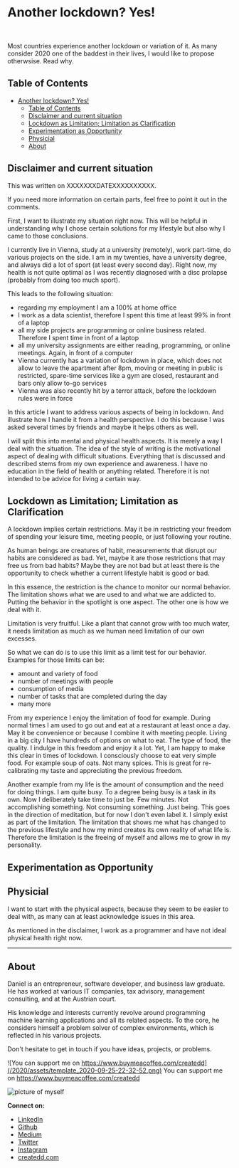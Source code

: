 # Another lockdown? Yes!

![]()

Most countries experience another lockdown or variation of it. As many consider 2020 one of the baddest in their lives, I would like to propose otherwsise. Read why.

## Table of Contents

- [Another lockdown? Yes!](#another-lockdown-yes)
  - [Table of Contents](#table-of-contents)
  - [Disclaimer and current situation](#disclaimer-and-current-situation)
  - [Lockdown as Limitation; Limitation as Clarification](#lockdown-as-limitation-limitation-as-clarification)
  - [Experimentation as Opportunity](#experimentation-as-opportunity)
  - [Physicial](#physicial)
  - [About](#about)

## Disclaimer and current situation

This was written on XXXXXXXDATEXXXXXXXXXX.

If you need more information on certain parts, feel free to point it out in the comments.

First, I want to illustrate my situation right now. This will be helpful in understanding why I chose certain solutions for my lifestyle but also why I came to those conclusions.

I currently live in Vienna, study at a university (remotely), work part-time, do various projects on the side. I am in my twenties, have a university degree, and always did a lot of sport (at least every second day). Right now, my health is not quite optimal as I was recently diagnosed with a disc prolapse (probably from doing too much sport).

This leads to the following situation:
- regarding my employment I am a 100% at home office
- I work as a data scientist, therefore I spent this time at least 99% in front of a laptop
- all my side projects are programming or online business related. Therefore I spent time in front of a laptop
- all my university assignments are either reading, programming, or online meetings. Again, in front of a computer
- Vienna currently has a variation of lockdown in place, which does not allow to leave the apartment after 8pm, moving or meeting in public is restricted, spare-time services like a gym are closed, restaurant and bars only allow to-go services
- Vienna was also recently hit by a terror attack, before the lockdown rules were in force

In this article I want to address various aspects of being in lockdown. And illustrate how I handle it from a health perspective. I do this because I was asked several times by friends and maybe it helps others as well.

I will split this into mental and physical health aspects. It is merely a way I deal with the situation. The idea of the style of writing is the motivational aspect of dealing with difficult situations. Everything that is discussed and described stems from my own experience and awareness. I have no education in the field of health or anything related. Therefore it is not intended to be advice for living a certain way.

## Lockdown as Limitation; Limitation as Clarification

A lockdown implies certain restrictions. May it be in restricting your freedom of spending your leisure time, meeting people, or just following your routine.

As human beings are creatures of habit, measurements that disrupt our habits are considered as bad. Yet, maybe it are those restrictions that may free us from bad habits? Maybe they are not bad but at least there is the opportunity to check whether a current lifestyle habit is good or bad.

In this essence, the restriction is the chance to monitor our normal behavior. The limitation shows what we are used to and what we are addicted to. Putting the behavior in the spotlight is one aspect. The other one is how we deal with it.

Limitation is very fruitful. Like a plant that cannot grow with too much water, it needs limitation as much as we human need limitation of our own excesses.

So what we can do is to use this limit as a limit test for our behavior. Examples for those limits can be:
- amount and variety of food
- number of meetings with people
- consumption of media
- number of tasks that are completed during the day
- many more

From my experience I enjoy the limitation of food for example. During normal times I am used to go out and eat at a restaurant at least once a day. May it be convenience or because I combine it with meeting people. Living in a big city I have hundreds of options on what to eat. The type of food, the quality. I indulge in this freedom and enjoy it a lot. Yet, I am happy to make this clear in times of lockdown. I consciously choose to eat very simple food. For example soup of oats. Not many spices. This is great for re-calibrating my taste and appreciating the previous freedom.

Another example from my life is the amount of consumption and the need for doing things. I am quite busy. To a degree being busy is a task in its own.
Now I deliberately take time to just be. Few minutes. Not accomplishing something. Not consuming something. Just being. This goes in the direction of meditation, but for now I don't even label it. I simply exist as part of the limitation. The limitation that shows me what has changed to the previous lifestyle and how my mind creates its own reality of what life is. Therefore the limitation is the freeing of myself and allows me to grow in my personality.



## Experimentation as Opportunity




## Physicial

I want to start with the physical aspects, because they seem to be easier to deal with, as many can at least acknowledge issues in this area.

As mentioned in the disclaimer, I work as a programmer and have not ideal physical health right now.


---

## About

Daniel is an entrepreneur, software developer, and business law graduate. He has worked at various IT companies, tax advisory, management consulting, and at the Austrian court.

His knowledge and interests currently revolve around programming machine learning applications and all its related aspects. To the core, he considers himself a problem solver of complex environments, which is reflected in his various projects.

Don't hesitate to get in touch if you have ideas, projects, or problems.

![You can support me on https://www.buymeacoffee.com/createdd](/2020/assets/template_2020-09-25-22-32-52.png)
You can support me on https://www.buymeacoffee.com/createdd

![picture of myself](https://avatars2.githubusercontent.com/u/22077628?s=460&v=4)

**Connect on:**
- [LinkedIn](https://www.linkedin.com/in/createdd)
- [Github](https://github.com/Createdd)
- [Medium](https://medium.com/@createdd)
- [Twitter](https://twitter.com/_createdd)
- [Instagram](https://www.instagram.com/create.dd/)
- [createdd.com](https://www.createdd.com/)

<!-- Written by Daniel Deutsch -->